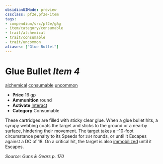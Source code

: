 ```yaml
---
obsidianUIMode: preview
cssclass: pf2e,pf2e-item
tags:
- compendium/src/pf2e/g&g
- item/category/consumable
- trait/alchemical
- trait/consumable
- trait/uncommon
aliases: ["Glue Bullet"]
---
```

# Glue Bullet *Item 4*  
[alchemical](/rules/traits/alchemical.md)  [consumable](/rules/traits/consumable.md)  [uncommon](/rules/traits/uncommon.md)  

- **Price** 16 gp
- **Ammunition** round
- **Activate** [Interact](/rules/actions/interact.md)
- **Category** Consumable

These cartridges are filled with sticky clear glue. When a glue bullet hits, a syrupy webbing coats the target and sticks to the ground or a nearby surface, hindering their movement. The target takes a –10-foot circumstance penalty to its Speeds for `2d4` rounds, or until it Escapes against a DC of 18. On a critical hit, the target is also [immobilized](/rules/conditions.md#Immobilized) until it Escapes.

*Source: Guns & Gears p. 170*